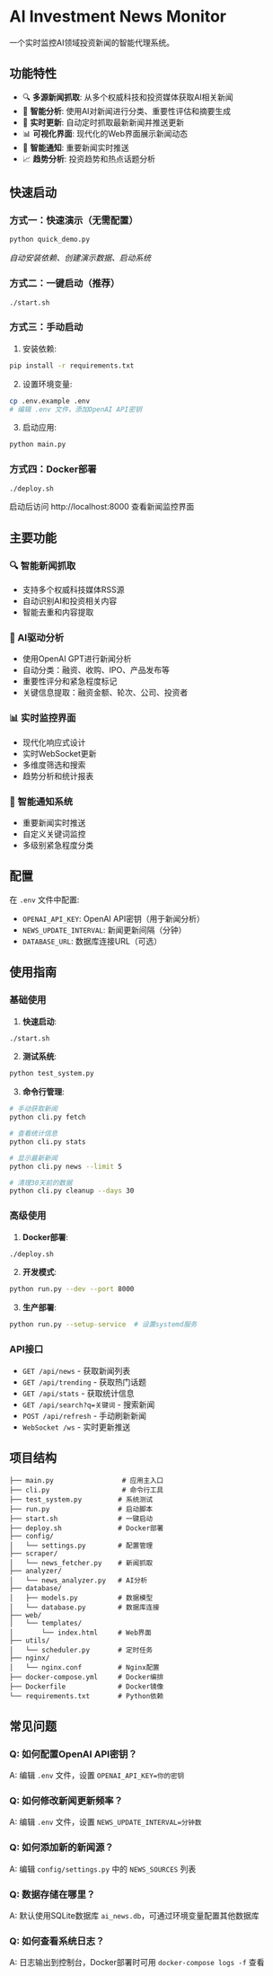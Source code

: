 # AI Investment News Monitor

一个实时监控AI领域投资新闻的智能代理系统。

## 功能特性

- 🔍 **多源新闻抓取**: 从多个权威科技和投资媒体获取AI相关新闻
- 🤖 **智能分析**: 使用AI对新闻进行分类、重要性评估和摘要生成
- 🚀 **实时更新**: 自动定时抓取最新新闻并推送更新
- 📊 **可视化界面**: 现代化的Web界面展示新闻动态
- 🔔 **智能通知**: 重要新闻实时推送
- 📈 **趋势分析**: 投资趋势和热点话题分析

## 快速启动

### 方式一：快速演示（无需配置）
```bash
python quick_demo.py
```
*自动安装依赖、创建演示数据、启动系统*

### 方式二：一键启动（推荐）
```bash
./start.sh
```

### 方式三：手动启动
1. 安装依赖:
```bash
pip install -r requirements.txt
```

2. 设置环境变量:
```bash
cp .env.example .env
# 编辑 .env 文件，添加OpenAI API密钥
```

3. 启动应用:
```bash
python main.py
```

### 方式四：Docker部署
```bash
./deploy.sh
```

启动后访问 http://localhost:8000 查看新闻监控界面

## 主要功能

### 🔍 智能新闻抓取
- 支持多个权威科技媒体RSS源
- 自动识别AI和投资相关内容
- 智能去重和内容提取

### 🤖 AI驱动分析
- 使用OpenAI GPT进行新闻分析
- 自动分类：融资、收购、IPO、产品发布等
- 重要性评分和紧急程度标记
- 关键信息提取：融资金额、轮次、公司、投资者

### 📊 实时监控界面
- 现代化响应式设计
- 实时WebSocket更新
- 多维度筛选和搜索
- 趋势分析和统计报表

### 🔔 智能通知系统
- 重要新闻实时推送
- 自定义关键词监控
- 多级别紧急程度分类

## 配置

在 `.env` 文件中配置:
- `OPENAI_API_KEY`: OpenAI API密钥（用于新闻分析）
- `NEWS_UPDATE_INTERVAL`: 新闻更新间隔（分钟）
- `DATABASE_URL`: 数据库连接URL（可选）

## 使用指南

### 基础使用

1. **快速启动**:
```bash
./start.sh
```

2. **测试系统**:
```bash
python test_system.py
```

3. **命令行管理**:
```bash
# 手动获取新闻
python cli.py fetch

# 查看统计信息
python cli.py stats

# 显示最新新闻
python cli.py news --limit 5

# 清理30天前的数据
python cli.py cleanup --days 30
```

### 高级使用

1. **Docker部署**:
```bash
./deploy.sh
```

2. **开发模式**:
```bash
python run.py --dev --port 8000
```

3. **生产部署**:
```bash
python run.py --setup-service  # 设置systemd服务
```

### API接口

- `GET /api/news` - 获取新闻列表
- `GET /api/trending` - 获取热门话题
- `GET /api/stats` - 获取统计信息
- `GET /api/search?q=关键词` - 搜索新闻
- `POST /api/refresh` - 手动刷新新闻
- `WebSocket /ws` - 实时更新推送

## 项目结构

```
├── main.py                 # 应用主入口
├── cli.py                  # 命令行工具
├── test_system.py         # 系统测试
├── run.py                 # 启动脚本
├── start.sh               # 一键启动
├── deploy.sh              # Docker部署
├── config/
│   └── settings.py        # 配置管理
├── scraper/
│   └── news_fetcher.py    # 新闻抓取
├── analyzer/
│   └── news_analyzer.py   # AI分析
├── database/
│   ├── models.py          # 数据模型
│   └── database.py        # 数据库连接
├── web/
│   └── templates/
│       └── index.html     # Web界面
├── utils/
│   └── scheduler.py       # 定时任务
├── nginx/
│   └── nginx.conf         # Nginx配置
├── docker-compose.yml     # Docker编排
├── Dockerfile             # Docker镜像
└── requirements.txt       # Python依赖
```

## 常见问题

### Q: 如何配置OpenAI API密钥？
A: 编辑 `.env` 文件，设置 `OPENAI_API_KEY=你的密钥`

### Q: 如何修改新闻更新频率？
A: 编辑 `.env` 文件，设置 `NEWS_UPDATE_INTERVAL=分钟数`

### Q: 如何添加新的新闻源？
A: 编辑 `config/settings.py` 中的 `NEWS_SOURCES` 列表

### Q: 数据存储在哪里？
A: 默认使用SQLite数据库 `ai_news.db`，可通过环境变量配置其他数据库

### Q: 如何查看系统日志？
A: 日志输出到控制台，Docker部署时可用 `docker-compose logs -f` 查看